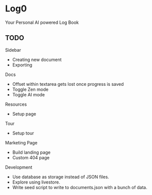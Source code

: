 # Log0

Your Personal AI powered Log Book

## TODO

Sidebar

- Creating new document
- Exporting

Docs

- Offset within textarea gets lost once progress is saved
- Toggle Zen mode
- Toggle AI mode

Resources

- Setup page

Tour

- Setup tour

Marketing Page

- Build landing page
- Custom 404 page

Development

- Use database as storage instead of JSON files.
- Explore using livestore.
- Write seed script to write to documents.json with a bunch of data.
